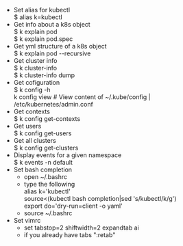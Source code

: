 - Set alias for kubectl </br>$ alias k=kubectl
- Get info about a k8s object </br> $ k explain pod </br> $ k explain pod.spec
- Get yml structure of a k8s object </br> $ k explain pod --recursive
- Get cluster info </br> $ k cluster-info </br> $ k cluster-info dump
- Get cofiguration </br> $ k config -h </br> k config view # View content of ~/.kube/config | /etc/kubernetes/admin.conf
- Get contexts </br> $ k config get-contexts
- Get users </br> $ k config get-users
- Get all clusters </br> $ k config get-clusters
- Display events for a given namespace </br> $ k events -n default
- Set bash completion
   - open ~/.bashrc
   - type the following  </br>alias k='kubectl'</br>source<(kubectl bash completion|sed 's/kubectl/k/g')</br>export do='dry-run=client -o yaml'
   - source ~/.bashrc
- Set vimrc
   - set tabstop=2 shiftwidth=2 expandtab ai  
   - if you already have tabs ":retab"
